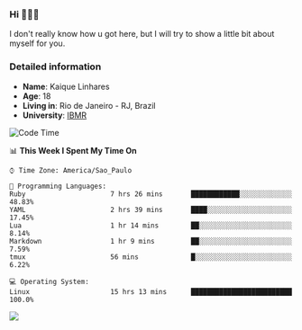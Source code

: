 ### Hi 🙋🏽‍♂️

I don't really know how u got here, but I will try to show a little bit about myself for you.

### Detailed information

* **Name**: Kaique Linhares
* **Age**: 18
* **Living in**: Rio  de Janeiro - RJ, Brazil
* **University**: [IBMR](https://www.ibmr.br/)

<!--START_SECTION:waka-->
![Code Time](http://img.shields.io/badge/Code%20Time-238%20hrs%2025%20mins-blue)

📊 **This Week I Spent My Time On** 

```text
⌚︎ Time Zone: America/Sao_Paulo

💬 Programming Languages: 
Ruby                     7 hrs 26 mins       ████████████░░░░░░░░░░░░░   48.83% 
YAML                     2 hrs 39 mins       ████░░░░░░░░░░░░░░░░░░░░░   17.45% 
Lua                      1 hr 14 mins        ██░░░░░░░░░░░░░░░░░░░░░░░   8.14% 
Markdown                 1 hr 9 mins         ██░░░░░░░░░░░░░░░░░░░░░░░   7.59% 
tmux                     56 mins             █░░░░░░░░░░░░░░░░░░░░░░░░   6.22%

💻 Operating System: 
Linux                    15 hrs 13 mins      █████████████████████████   100.0%

```


<!--END_SECTION:waka-->

<a href="https://www.linkedin.com/in/kaique-linhares-25a840208/"  target="_blank"><img src="https://img.shields.io/badge/-LinkedIn-%230077B5?style=for-the-badge&logo=linkedin&logoColor=white" target="_blank"></a>
